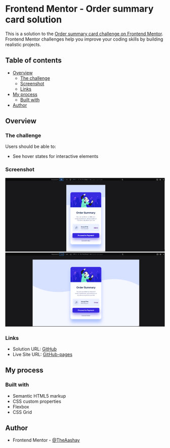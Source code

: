 # Frontend Mentor - Order summary card solution

This is a solution to the [Order summary card challenge on Frontend Mentor](https://www.frontendmentor.io/challenges/order-summary-component-QlPmajDUj). Frontend Mentor challenges help you improve your coding skills by building realistic projects. 

## Table of contents

- [Overview](#overview)
  - [The challenge](#the-challenge)
  - [Screenshot](#screenshot)
  - [Links](#links)
- [My process](#my-process)
  - [Built with](#built-with)
- [Author](#author)

## Overview

### The challenge

Users should be able to:

- See hover states for interactive elements

### Screenshot

![mobile-screenshot](images/mobile-ss.png)
![desktop-screenhot](images/desktop-ss.png)

### Links

- Solution URL: [GitHub](https://github.com/TheAashay/order-summary-component)
- Live Site URL: [GitHub-pages](https://theaashay.github.io/order-summary-component/)

## My process

### Built with

- Semantic HTML5 markup
- CSS custom properties
- Flexbox
- CSS Grid

## Author

- Frontend Mentor - [@TheAashay](https://www.frontendmentor.io/profile/TheAashay)